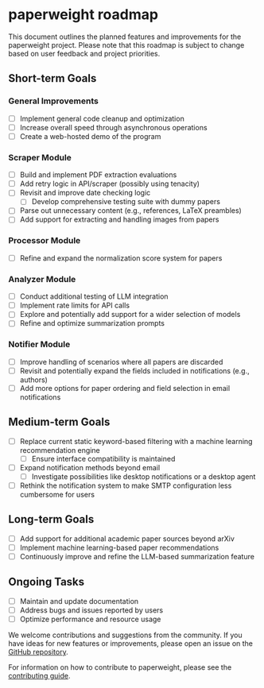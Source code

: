# paperweight roadmap

This document outlines the planned features and improvements for the paperweight project. Please note that this roadmap is subject to change based on user feedback and project priorities.

## Short-term Goals

### General Improvements
- [ ] Implement general code cleanup and optimization
- [ ] Increase overall speed through asynchronous operations
- [ ] Create a web-hosted demo of the program

### Scraper Module
- [ ] Build and implement PDF extraction evaluations
- [ ] Add retry logic in API/scraper (possibly using tenacity)
- [ ] Revisit and improve date checking logic
  - [ ] Develop comprehensive testing suite with dummy papers
- [ ] Parse out unnecessary content (e.g., references, LaTeX preambles)
- [ ] Add support for extracting and handling images from papers

### Processor Module
- [ ] Refine and expand the normalization score system for papers

### Analyzer Module
- [ ] Conduct additional testing of LLM integration
- [ ] Implement rate limits for API calls
- [ ] Explore and potentially add support for a wider selection of models
- [ ] Refine and optimize summarization prompts

### Notifier Module
- [ ] Improve handling of scenarios where all papers are discarded
- [ ] Revisit and potentially expand the fields included in notifications (e.g., authors)
- [ ] Add more options for paper ordering and field selection in email notifications

## Medium-term Goals

- [ ] Replace current static keyword-based filtering with a machine learning recommendation engine
  - [ ] Ensure interface compatibility is maintained
- [ ] Expand notification methods beyond email
  - [ ] Investigate possibilities like desktop notifications or a desktop agent
- [ ] Rethink the notification system to make SMTP configuration less cumbersome for users

## Long-term Goals

- [ ] Add support for additional academic paper sources beyond arXiv
- [ ] Implement machine learning-based paper recommendations
- [ ] Continuously improve and refine the LLM-based summarization feature

## Ongoing Tasks

- [ ] Maintain and update documentation
- [ ] Address bugs and issues reported by users
- [ ] Optimize performance and resource usage

We welcome contributions and suggestions from the community. If you have ideas for new features or improvements, please open an issue on the [GitHub repository](https://github.com/seanbrar/paperweight/issues).

For information on how to contribute to paperweight, please see the [contributing guide](docs/CONTRIBUTING.md).